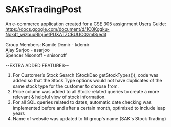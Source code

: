 # SAKsTradingPost
An e-commerce application created for a CSE 305 assignment
Users Guide: https://docs.google.com/document/d/1C0Kgqku-Nok4t_wizbuuRInj5etPUXATZCBUUO0zmI8/edit

Group Members:
Kamile Demir - kdemir  
Ajay Sarjoo - asarjoo  
Spencer Nisonoff - snisonoff  

--EXTRA ADDED FEATURES--
1. For Customer’s Stock Search (StockDao getStockTypes()), code was added so that the Stock Type options would not have duplicates of the same stock type for the customer to choose from.
2. Price column was added to all Stock-related queries to create a more relevant & helpful view of stock information.
3. For all SQL queries related to dates, automatic date checking was implemented before and after a certain month, optimized to include leap years
4. Name of website was updated to fit group's name (SAK's Stock Trading)

